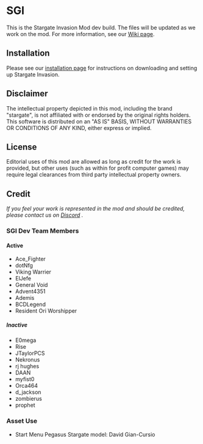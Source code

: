 # SGI
This is the Stargate Invasion Mod dev build. The files will be updated as we work on the mod.  For more information, see our [Wiki page](https://github.com/StargateInvasion/SGI/wiki).

## Installation
Please see our [installation page](https://github.com/StargateInvasion/SGI/wiki/Installation) for instructions on downloading and setting up Stargate Invasion.

## Disclaimer
The intellectual property depicted in this mod, including the brand "stargate", is not affiliated with or endorsed by the original rights holders. This software is distributed on an "AS IS" BASIS, WITHOUT WARRANTIES OR CONDITIONS OF ANY KIND, either express or implied.

## License
Editorial uses of this mod are allowed as long as credit for the work is provided, but other uses (such as within for profit computer games) may require legal clearances from third party intellectual property owners. 

## Credit
_If you feel your work is represented in the mod and should be credited, please contact us on [Discord](https://discordapp.com/channels/322849121956528139/322856260280254464)
._    
### SGI Dev Team Members
#### Active
* Ace_Fighter
* dotNfg
* Viking Warrier
* ElJefe
* General Void
* Advent4351
* Ademis
* BCDLegend
* Resident Ori Worshipper
##### Inactive
* E0mega
* Rise
* JTaylorPCS
* Nekronus
* rj hughes
* DAAN
* myfist0
* Orca464
* d_jackson
* zombierus
* prophet

### Asset Use
* Start Menu Pegasus Stargate model: David Gian-Cursio